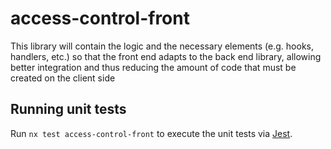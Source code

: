 # access-control-front

This library will contain the logic and the necessary elements (e.g. hooks, handlers, etc.) so that the front end adapts to the back end library, allowing better integration and thus reducing the amount of code that must be created on the client side

## Running unit tests

Run `nx test access-control-front` to execute the unit tests via [Jest](https://jestjs.io).

